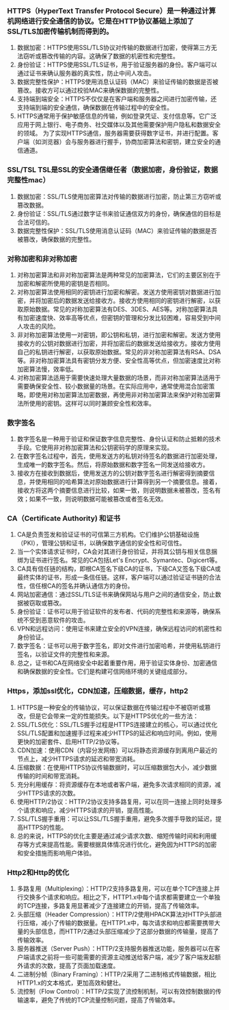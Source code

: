### HTTPS（HyperText Transfer Protocol Secure）是一种通过计算机网络进行安全通信的协议。它是在HTTP协议基础上添加了SSL/TLS加密传输机制而得到的。
1. 数据加密：HTTPS使用SSL/TLS协议对传输的数据进行加密，使得第三方无法窃听或篡改传输的内容。这确保了数据的机密性和完整性。
2. 身份验证：HTTPS使用SSL/TLS证书，用于验证服务器的身份。客户端可以通过证书来确认服务器的真实性，防止中间人攻击。
3. 数据完整性保护：HTTPS使用消息认证码（MAC）来验证传输的数据是否被篡改。接收方可以通过校验MAC来确保数据的完整性。
4. 支持端到端安全：HTTPS不仅仅是在客户端和服务器之间进行加密传输，还支持端到端的安全通信，确保数据在传输过程中的安全性。
5. HTTPS通常用于保护敏感信息的传输，例如登录凭证、支付信息等。它广泛应用于网上银行、电子商务、社交媒体以及其他需要保护用户隐私和数据安全的领域。
为了实现HTTPS通信，服务器需要获得数字证书，并进行配置。客户端（如浏览器）会与服务器进行握手，协商加密算法和密钥，建立安全的通信通道。

### SSL/TSL TSL是SSL的安全通信继任者（数据加密，身份验证，数据完整性mac）
1. 数据加密：SSL/TLS使用加密算法对传输的数据进行加密，防止第三方窃听或篡改数据。
2. 身份验证：SSL/TLS通过数字证书来验证通信双方的身份，确保通信的目标是合法可信的。
3. 数据完整性保护：SSL/TLS使用消息认证码（MAC）来验证传输的数据是否被篡改，确保数据的完整性。

### 对称加密和非对称加密
1. 对称加密算法和非对称加密算法是两种常见的加密算法，它们的主要区别在于加密和解密所使用的密钥是否相同。
2. 对称加密算法使用相同的密钥进行加密和解密。发送方使用密钥对数据进行加密，并将加密后的数据发送给接收方。接收方使用相同的密钥进行解密，以获取原始数据。常见的对称加密算法有DES、3DES、AES等。对称加密算法具有加密速度快、效率高等优点，但密钥的管理和分发比较困难，容易受到中间人攻击的风险。
3. 非对称加密算法使用一对密钥，即公钥和私钥，进行加密和解密。发送方使用接收方的公钥对数据进行加密，并将加密后的数据发送给接收方。接收方使用自己的私钥进行解密，以获取原始数据。常见的非对称加密算法有RSA、DSA等。非对称加密算法具有密钥分发方便、安全性高等优点，但加密速度比对称加密算法慢，效率低。
4. 对称加密算法适用于需要快速处理大量数据的场景，而非对称加密算法适用于需要确保安全性、较小数据量的场景。在实际应用中，通常使用混合加密策略，即使用对称加密算法加密数据，再使用非对称加密算法来保护对称加密算法所使用的密钥。这样可以同时兼顾安全性和效率。

### 数字签名
1. 数字签名是一种用于验证和保证数字信息完整性、身份认证和防止抵赖的技术手段。它使用非对称加密算法和公钥密码学的原理来实现。
2. 在数字签名过程中，首先，使用发送方的私钥对待签名的数据进行加密处理，生成唯一的数字签名。然后，将原始数据和数字签名一同发送给接收方。
3. 接收方在接收到数据后，使用发送方的公钥对数字签名进行解密得到摘要信息，并使用相同的哈希算法对原始数据进行计算得到另一个摘要信息。接着，接收方将这两个摘要信息进行比较，如果一致，则说明数据未被篡改，签名有效；如果不一致，则说明数据可能被篡改或者签名无效。

### CA（Certificate Authority) 和证书
1. CA是负责签发和验证证书的可信第三方机构。它们维护公钥基础设施（PKI），管理公钥和证书，以确保数字通信的安全性和可信性。
2. 当一个实体请求证书时，CA会对其进行身份验证，并将其公钥与相关信息捆绑为证书进行签名。常见的CA包括Let's Encrypt、Symantec、Digicert等。
3. CA具有信任链的结构，即根CA签名下级CA的证书，下级CA又签名下级CA或最终实体的证书，形成一条信任链。这样，客户端可以通过验证证书链的合法性，信任根CA的签名并确认通信方的身份。
4. 网站加密通信：通过SSL/TLS证书来确保网站与用户之间的通信安全，防止数据被窃取或篡改。
5. 身份验证：证书可以用于验证软件的发布者、代码的完整性和来源等，确保系统不受到恶意软件的攻击。
6. VPN和远程访问：使用证书来建立安全的VPN连接，确保远程访问的机密性和身份验证。
7. 数字签名：证书可以用于数字签名，即对文件进行加密哈希，并使用私钥进行签名，以验证文件的完整性和来源。
8. 总之，证书和CA在网络安全中起着重要作用，用于验证实体身份、加密通信和确保数据的安全性。它们是构建可信网络环境的关键组成部分。

### Https，添加ssl优化，CDN加速，压缩数据，缓存，http2
1. HTTPS是一种安全的传输协议，可以保证数据在传输过程中不被窃听或篡改，但是它会带来一定的性能损失。以下是HTTPS优化的一些方法：
2. SSL/TLS优化：SSL/TLS握手过程是HTTPS连接建立的核心，可以通过优化SSL/TLS配置和加速握手过程来减少HTTPS的延迟和响应时间。例如，使用更快的加密套件、启用HTTP/2协议等。
3. CDN加速：使用CDN（内容分发网络）可以将静态资源缓存到离用户最近的节点上，减少HTTPS请求的延迟和带宽消耗。
4. 压缩数据：在使用HTTPS协议传输数据时，可以压缩数据包大小，减少数据传输的时间和带宽消耗。
5. 充分利用缓存：将资源缓存在本地或者客户端，避免多次请求相同的资源，减少HTTPS请求的次数。
6. 使用HTTP/2协议：HTTP/2协议支持多路复用，可以在同一连接上同时处理多个请求和响应，减少HTTPS请求的开销，提高性能。
7. SSL/TLS握手重用：可以让SSL/TLS握手重用，避免多次握手导致的延迟，提高HTTPS的性能。
8. 总的来说，HTTPS的优化主要是通过减少请求次数、缩短传输时间和利用缓存等方式来提高性能。需要根据具体情况进行优化，避免因为HTTPS的加密和安全措施而影响用户体验。

### Http2和Http的优化
1. 多路复用（Multiplexing）：HTTP/2支持多路复用，可以在单个TCP连接上并行交换多个请求和响应。相比之下，HTTP1.x中每个请求都需要建立一个单独的TCP连接，多路复用显著减少了连接建立的开销，提高了传输效率。
2. 头部压缩（Header Compression）：HTTP/2使用HPACK算法对HTTP头部进行压缩，减小了传输的数据量。在HTTP1.x中，每次请求和响应都需要携带大量的头部信息，而HTTP/2通过头部压缩减少了这部分数据的传输量，提高了传输效率。
3. 服务器推送（Server Push）：HTTP/2支持服务器推送功能，服务器可以在客户端请求之前将一些可能需要的资源主动推送给客户端，减少了客户端发起额外请求的次数，提高了页面加载速度。
4. 二进制分帧（Binary Framing）：HTTP/2采用了二进制格式传输数据，相比HTTP1.x的文本格式，更加高效和健壮。
5. 流控制（Flow Control）：HTTP/2实现了流控制机制，可以有效控制数据的传输速率，避免了传统的TCP流量控制问题，提高了传输效率。


